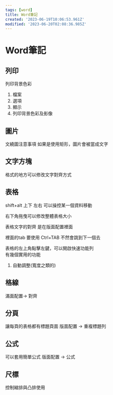 ```yaml
---
tags: [word]
title: Word筆記
created: '2023-06-19T10:06:53.961Z'
modified: '2023-06-20T02:08:36.985Z'
---
```


# Word筆記

## 列印
列印背景色彩
1. 檔案
2. 選項
3. 顯示
4. 列印背景色彩及影像

## 圖片
文繞圖注意事項
如果是使用矩形，圖片會被當成文字


## 文字方塊
格式的地方可以修改文字對齊方式


## 表格
shift+alt 上下 左右 可以操控某一個資料移動

右下角拖曳可以修改整體表格大小


表格文字的對齊
是在版面配置裡面

裡面的tab 要使用 Ctrl+TAB 不然會跳到下一個去

表格的左上角點擊左鍵，可以開啟快速功能列  
有幾個實用的功能
1. 自動調整(寬度之類的)

## 格線
滿面配置-> 對齊

## 分頁
讓每頁的表格都有標題頁面
版面配置 -> 重複標題列

## 公式
可以套用簡單公式
版面配置 -> 公式

## 尺標
控制縮排與凸排使用


